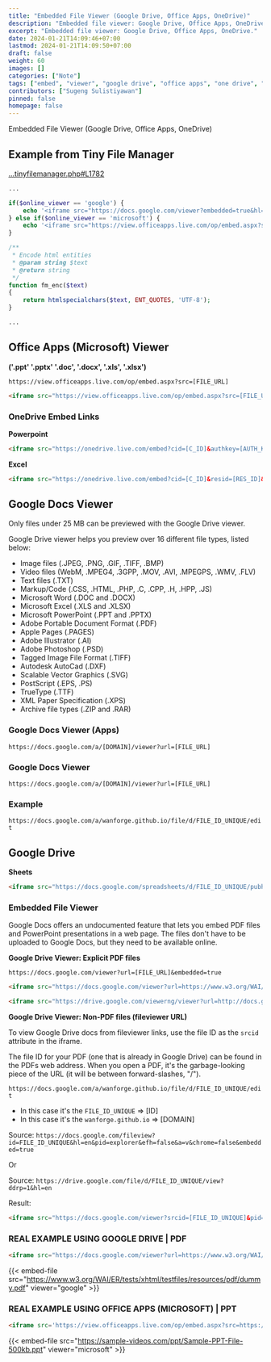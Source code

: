 ```yaml
---
title: "Embedded File Viewer (Google Drive, Office Apps, OneDrive)"
description: "Embedded file viewer: Google Drive, Office Apps, OneDrive."
excerpt: "Embedded file viewer: Google Drive, Office Apps, OneDrive."
date: 2024-01-21T14:09:46+07:00
lastmod: 2024-01-21T14:09:50+07:00
draft: false
weight: 60
images: []
categories: ["Note"]
tags: ["embed", "viewer", "google drive", "office apps", "one drive", "iframe", "microsoft"]
contributors: ["Sugeng Sulistiyawan"]
pinned: false
homepage: false
---
```


Embedded File Viewer (Google Drive, Office Apps, OneDrive)

## Example from Tiny File Manager

[...tinyfilemanager.php#L1782](https://github.com/prasathmani/tinyfilemanager/blob/8e87afae5b744c3e23490000bf0d398d6d4a749c/tinyfilemanager.php#L1782)

```php
...

if($online_viewer == 'google') {
    echo '<iframe src="https://docs.google.com/viewer?embedded=true&hl=en&url=' . fm_enc($file_url) . '" frameborder="no" style="width:100%;min-height:460px"></iframe>';
} else if($online_viewer == 'microsoft') {
    echo '<iframe src="https://view.officeapps.live.com/op/embed.aspx?src=' . fm_enc($file_url) . '" frameborder="no" style="width:100%;min-height:460px"></iframe>';
}

/**
 * Encode html entities
 * @param string $text
 * @return string
 */
function fm_enc($text)
{
    return htmlspecialchars($text, ENT_QUOTES, 'UTF-8');
}

...
```

## Office Apps (Microsoft) Viewer

**('.ppt' '.pptx' '.doc', '.docx', '.xls', '.xlsx')**

`https://view.officeapps.live.com/op/embed.aspx?src=[FILE_URL]`

```html
<iframe src="https://view.officeapps.live.com/op/embed.aspx?src=[FILE_URL]" frameborder="no" style="width:100%;min-height:460px"></iframe>
```

### OneDrive Embed Links

**Powerpoint**

```html
<iframe src="https://onedrive.live.com/embed?cid=[C_ID]&authkey=[AUTH_KEY]&em=2" frameborder="no" style="width:100%;min-height:460px" scrolling="no"></iframe>
```

**Excel**

```html
<iframe src="https://onedrive.live.com/embed?cid=[C_ID]&resid=[RES_ID]&authkey=[AUTH_KEY]&em=2" frameborder="no" style="width:100%;min-height:460px" scrolling="no"></iframe>
```

## Google Docs Viewer

Only files under 25 MB can be previewed with the Google Drive viewer.

Google Drive viewer helps you preview over 16 different file types, listed below:

* Image files (.JPEG, .PNG, .GIF, .TIFF, .BMP)
* Video files (WebM, .MPEG4, .3GPP, .MOV, .AVI, .MPEGPS, .WMV, .FLV)
* Text files (.TXT)
* Markup/Code (.CSS, .HTML, .PHP, .C, .CPP, .H, .HPP, .JS)
* Microsoft Word (.DOC and .DOCX)
* Microsoft Excel (.XLS and .XLSX)
* Microsoft PowerPoint (.PPT and .PPTX)
* Adobe Portable Document Format (.PDF)
* Apple Pages (.PAGES)
* Adobe Illustrator (.AI)
* Adobe Photoshop (.PSD)
* Tagged Image File Format (.TIFF)
* Autodesk AutoCad (.DXF)
* Scalable Vector Graphics (.SVG)
* PostScript (.EPS, .PS)
* TrueType (.TTF)
* XML Paper Specification (.XPS)
* Archive file types (.ZIP and .RAR)

### Google Docs Viewer (Apps)

`https://docs.google.com/a/[DOMAIN]/viewer?url=[FILE_URL]`

### Google Docs Viewer

`https://docs.google.com/a/[DOMAIN]/viewer?url=[FILE_URL]`

### Example

`https://docs.google.com/a/wanforge.github.io/file/d/FILE_ID_UNIQUE/edit`

## Google Drive

**Sheets**

```html
<iframe src="https://docs.google.com/spreadsheets/d/FILE_ID_UNIQUE/pubhtml?widget=true&amp;headers=true" frameborder="no" style="width:100%;min-height:460px"></iframe>
```

### Embedded File Viewer

Google Docs offers an undocumented feature that lets you embed PDF files and PowerPoint presentations in a web page. The files don't have to be uploaded to Google Docs, but they need to be available online.

**Google Drive Viewer: Explicit PDF files**

`https://docs.google.com/viewer?url=[FILE_URL]&embedded=true`

```html
<iframe src="https://docs.google.com/viewer?url=https://www.w3.org/WAI/ER/tests/xhtml/testfiles/resources/pdf/dummy.pdf&embedded=true" frameborder="no" style="width:100%;min-height:460px"></iframe>
```

```html
<iframe src="https://drive.google.com/viewerng/viewer?url=http://docs.google.com/fileview?id=FILE_ID_UNIQUE&hl=en&pid=explorer&efh=false&a=v&chrome=false&embedded=true" frameborder="no" style="width:100%;min-height:460px"></iframe>
```

**Google Drive Viewer: Non-PDF files (fileviewer URL)**

To view Google Drive docs from fileviewer links, use the file ID as the `srcid` attribute in the iframe.

The file ID for your PDF (one that is already in Google Drive) can be found in the PDFs web address. When you open a PDF, it's the garbage-looking piece of the URL (it will be between forward-slashes, "/").

`https://docs.google.com/a/wanforge.github.io/file/d/FILE_ID_UNIQUE/edit`

* In this case it's the `FILE_ID_UNIQUE` => [ID]
* In this case it's the `wanforge.github.io` => [DOMAIN]

Source: `https://docs.google.com/fileview?id=FILE_ID_UNIQUE&hl=en&pid=explorer&efh=false&a=v&chrome=false&embedded=true`

Or

Source: `https://drive.google.com/file/d/FILE_ID_UNIQUE/view?ddrp=1&hl=en`

Result:

```html
<iframe src="https://docs.google.com/viewer?srcid=[FILE_ID_UNIQUE]&pid=explorer&efh=false&a=v&chrome=false&embedded=true" frameborder="no" style="width:100%;min-height:460px"></iframe>
```

### REAL EXAMPLE USING GOOGLE DRIVE | PDF

```html
<iframe src="https://docs.google.com/viewer?url=https://www.w3.org/WAI/ER/tests/xhtml/testfiles/resources/pdf/dummy.pdf&embedded=true&hl=en" frameborder="no" style="width:100%;min-height:460px"></iframe>
```

{{< embed-file src="https://www.w3.org/WAI/ER/tests/xhtml/testfiles/resources/pdf/dummy.pdf" viewer="google" >}}

### REAL EXAMPLE USING OFFICE APPS (MICROSOFT) | PPT

```html
<iframe src='https://view.officeapps.live.com/op/embed.aspx?src=https://sample-videos.com/ppt/Sample-PPT-File-500kb.ppt' frameborder="no" style="width:100%;min-height:460px"></iframe>
```

{{< embed-file src="https://sample-videos.com/ppt/Sample-PPT-File-500kb.ppt" viewer="microsoft" >}}
